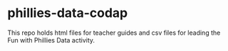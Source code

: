 # phillies-data-codap

This repo holds html files for teacher guides and csv files for leading the Fun with Phillies Data activity.
